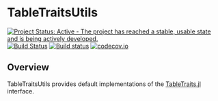# TableTraitsUtils

[![Project Status: Active - The project has reached a stable, usable state and is being actively developed.](http://www.repostatus.org/badges/latest/active.svg)](http://www.repostatus.org/#active)
[![Build Status](https://travis-ci.org/davidanthoff/TableTraitsUtils.jl.svg?branch=master)](https://travis-ci.org/davidanthoff/TableTraitsUtils.jl)
[![Build status](https://ci.appveyor.com/api/projects/status/o2o48wa8bl1q6aec/branch/master?svg=true)](https://ci.appveyor.com/project/davidanthoff/TableTraitsUtils-jl/branch/master)
[![codecov.io](http://codecov.io/github/davidanthoff/TableTraitsUtils.jl/coverage.svg?branch=master)](http://codecov.io/github/davidanthoff/TableTraitsUtils.jl?branch=master)

## Overview

TableTraitsUtils provides default implementations of the
[TableTraits.jl](https://github.com/davidanthoff/TableTraits.jl) interface.
